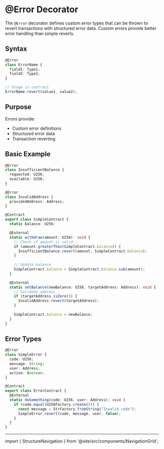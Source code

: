 # @Error Decorator

The `@Error` decorator defines custom error types that can be thrown to revert transactions with structured error data. Custom errors provide better error handling than simple reverts.

## Syntax

```typescript
@Error
class ErrorName {
  field1: Type1;
  field2: Type2;
}

// Usage in contract
ErrorName.revert(value1, value2);
```

## Purpose

Errors provide:
- Custom error definitions
- Structured error data
- Transaction reverting

## Basic Example

```typescript
@Error
class InsufficientBalance {
  requested: U256;
  available: U256;
}

@Error
class InvalidAddress {
  providedAddress: Address;
}

@Contract
export class SimpleContract {
  static balance: U256;

  @External
  static withdraw(amount: U256): void {
    // Check if amount is valid
    if (amount.greaterThan(SimpleContract.balance)) {
      InsufficientBalance.revert(amount, SimpleContract.balance);
    }
    
    // Update balance
    SimpleContract.balance = SimpleContract.balance.sub(amount);
  }

  @External
  static setBalance(newBalance: U256, targetAddress: Address): void {
    // Validate address
    if (targetAddress.isZero()) {
      InvalidAddress.revert(targetAddress);
    }
    
    SimpleContract.balance = newBalance;
  }
}
```

## Error Types

```typescript
@Error
class SimpleError {
  code: U256;
  message: String;
  user: Address;
  active: Boolean;
}

@Contract
export class ErrorContract {
  @External
  static doSomething(code: U256, user: Address): void {
    if (code.equal(U256Factory.create())) {
      const message = StrFactory.fromString("Invalid code");
      SimpleError.revert(code, message, user, false);
    }
  }
}
```

---

import { StructureNavigation } from '@site/src/components/NavigationGrid';

<StructureNavigation /> 
